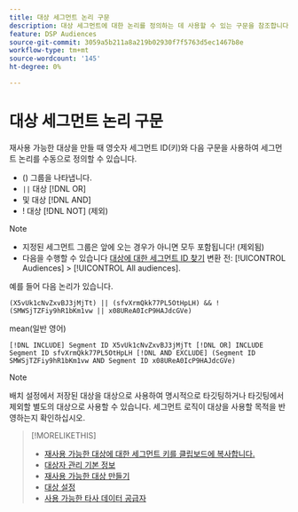 ```yaml
---
title: 대상 세그먼트 논리 구문
description: 대상 세그먼트에 대한 논리를 정의하는 데 사용할 수 있는 구문을 참조합니다.
feature: DSP Audiences
source-git-commit: 3059a5b211a8a219b02930f7f5763d5ec1467b8e
workflow-type: tm+mt
source-wordcount: '145'
ht-degree: 0%

---
```


# 대상 세그먼트 논리 구문

재사용 가능한 대상을 만들 때 영숫자 세그먼트 ID(키)와 다음 구문을 사용하여 세그먼트 논리를 수동으로 정의할 수 있습니다.

* () 그룹을 나타냅니다.
* `||` 대상 [!DNL OR] <!-- || escaped with backticks so Jenkins doesn't think it's a Markdown table -->
* 및 대상 [!DNL AND]
* ! 대상 [!DNL NOT] (제외)

>[!NOTE]
>
>* 지정된 세그먼트 그룹은 앞에 오는 경우가 아니면 모두 포함됩니다! (제외됨)
>* 다음을 수행할 수 있습니다 [대상에 대한 세그먼트 ID 찾기](reusable-audience-clipboard.md) 변환 전: [!UICONTROL Audiences] > [!UICONTROL All audiences].


예를 들어 다음 논리가 있습니다.

```
(X5vUk1cNvZxvBJ3jMjTt) || (sfvXrmQkk77PL5OtHpLH) && !(SMWSjTZFiy9hR1bKm1vw || x08UReA0IcP9HAJdcGVe)
```

mean(일반 영어)

```
[!DNL INCLUDE] Segment ID X5vUk1cNvZxvBJ3jMjTt [!DNL OR] INCLUDE Segment ID sfvXrmQkk77PL5OtHpLH [!DNL AND EXCLUDE] (Segment ID SMWSjTZFiy9hR1bKm1vw AND Segment ID x08UReA0IcP9HAJdcGVe)
```

>[!NOTE]
>
>배치 설정에서 저장된 대상을 대상으로 사용하여 명시적으로 타깃팅하거나 타깃팅에서 제외할 별도의 대상으로 사용할 수 있습니다. 세그먼트 로직이 대상을 사용할 목적을 반영하는지 확인하십시오.

>[!MORELIKETHIS]
>
>* [재사용 가능한 대상에 대한 세그먼트 키를 클립보드에 복사합니다.](reusable-audience-clipboard.md)
>* [대상자 관리 기본 정보](audience-about.md)
>* [재사용 가능한 대상 만들기](reusable-audience-create.md)
>* [대상 설정](audience-settings.md)
>* [사용 가능한 타사 데이터 공급자](third-party-data-providers.md)

